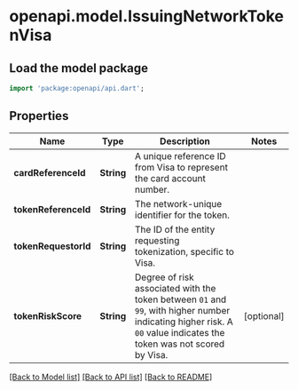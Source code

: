# openapi.model.IssuingNetworkTokenVisa

## Load the model package
```dart
import 'package:openapi/api.dart';
```

## Properties
Name | Type | Description | Notes
------------ | ------------- | ------------- | -------------
**cardReferenceId** | **String** | A unique reference ID from Visa to represent the card account number. | 
**tokenReferenceId** | **String** | The network-unique identifier for the token. | 
**tokenRequestorId** | **String** | The ID of the entity requesting tokenization, specific to Visa. | 
**tokenRiskScore** | **String** | Degree of risk associated with the token between `01` and `99`, with higher number indicating higher risk. A `00` value indicates the token was not scored by Visa. | [optional] 

[[Back to Model list]](../README.md#documentation-for-models) [[Back to API list]](../README.md#documentation-for-api-endpoints) [[Back to README]](../README.md)


